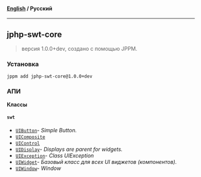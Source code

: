 #### [English](README.md) / **Русский**

---

## jphp-swt-core
> версия 1.0.0+dev, создано с помощью JPPM.


### Установка
```
jppm add jphp-swt-core@1.0.0+dev
```

### АПИ
**Классы**

#### `swt`

- [`UIButton`](https://github.com/jphp-compiler/jphp/blob/master/api-docs/classes/swt/UIButton.ru.md)- _Simple Button._
- [`UIComposite`](https://github.com/jphp-compiler/jphp/blob/master/api-docs/classes/swt/UIComposite.ru.md)
- [`UIControl`](https://github.com/jphp-compiler/jphp/blob/master/api-docs/classes/swt/UIControl.ru.md)
- [`UIDisplay`](https://github.com/jphp-compiler/jphp/blob/master/api-docs/classes/swt/UIDisplay.ru.md)- _Displays are parent for widgets._
- [`UIException`](https://github.com/jphp-compiler/jphp/blob/master/api-docs/classes/swt/UIException.ru.md)- _Class UIException_
- [`UIWidget`](https://github.com/jphp-compiler/jphp/blob/master/api-docs/classes/swt/UIWidget.ru.md)- _Базовый класс для всех UI виджетов (компонентов)._
- [`UIWindow`](https://github.com/jphp-compiler/jphp/blob/master/api-docs/classes/swt/UIWindow.ru.md)- _Window_